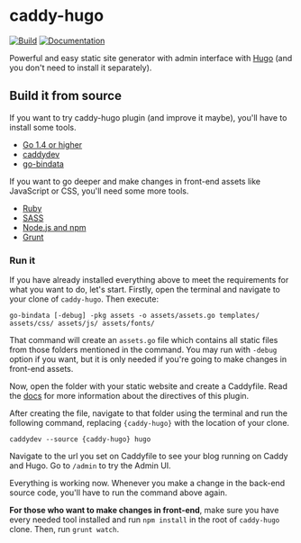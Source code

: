 # caddy-hugo

[![Build](https://img.shields.io/travis/hacdias/caddy-hugo.svg?style=flat-square)](https://travis-ci.org/hacdias/caddy-hugo)
[![Documentation](https://img.shields.io/badge/godoc-reference-blue.svg?style=flat-square)](http://godoc.org/github.com/hacdias/caddy-hugo)

Powerful and easy static site generator with admin interface with [Hugo](http://gohugo.io/) (and you don't need to install it separately).

## Build it from source

If you want to try caddy-hugo plugin (and improve it maybe), you'll have to install some tools.

+ [Go 1.4 or higher](https://golang.org/dl/)
+ [caddydev](https://github.com/caddyserver/caddydev)
+ [go-bindata](https://github.com/jteeuwen/go-bindata)

If you want to go deeper and make changes in front-end assets like JavaScript or CSS, you'll need some more tools.

+ [Ruby](https://www.ruby-lang.org/en/)
+ [SASS](http://sass-lang.com/install)
+ [Node.js and npm](https://nodejs.org)
+ [Grunt](http://gruntjs.com/)

### Run it

If you have already installed everything above to meet the requirements for what you want to do, let's start. Firstly, open the terminal and navigate to your clone of ```caddy-hugo```. Then execute:

```
go-bindata [-debug] -pkg assets -o assets/assets.go templates/ assets/css/ assets/js/ assets/fonts/
```

That command will create an ```assets.go``` file which contains all static files from those folders mentioned in the command. You may run with ```-debug``` option if you want, but it is only needed if you're going to make changes in front-end assets.

Now, open the folder with your static website and create a Caddyfile. Read the [docs](http://caddyserver.com/docs/cms) for more information about the directives of this plugin.

After creating the file, navigate to that folder using the terminal and run the following command, replacing ```{caddy-hugo}``` with the location of your clone.

```
caddydev --source {caddy-hugo} hugo
```

Navigate to the url you set on Caddyfile to see your blog running on Caddy and Hugo. Go to ```/admin``` to try the Admin UI.

Everything is working now. Whenever you make a change in the back-end source code, you'll have to run the command above again.

**For those who want to make changes in front-end**, make sure you have every needed tool installed and run ```npm install``` in the root of ```caddy-hugo``` clone. Then, run ```grunt watch```.

